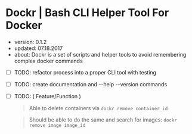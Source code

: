 # Dockr | Bash CLI Helper Tool For Docker #

- version: 0.1.2 
- updated: 07.18.2017
- about: Dockr is a set of scripts and helper tools to avoid remembering complex docker commands
- [ ] TODO: refactor process into a proper CLI tool with testing
- [ ] TODO: create documentation and --help --version commands
- [ ] TODO: ( Feature/Function )

    > Able to delete containers via ``dockr remove container_id``
    
    > Should be able to do the same and search for images: ``dockr remove image image_id``

